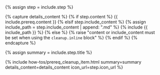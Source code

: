 {% assign step = include.step %}

{% capture details_content %}
{% if step.content %}
{{ include.prereq.content }}
{% elsif step.include_content %}
{% assign include_path = step.include_content | append: ".md" %}
{% include {{ include_path }} %}
{% else %}
    {% raise "content or include_content must be set when using the `cleanup.inline` block" %}
{% endif %}
{% endcapture %}

{% assign summary = include.step.title %}

{% include how-tos/prereq_cleanup_item.html summary=summary details_content=details_content icon_url=step.icon_url %}